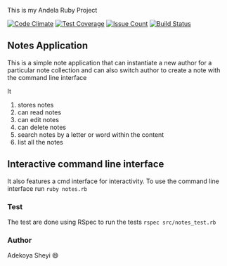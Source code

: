 This is my Andela Ruby Project

[![Code Climate](https://codeclimate.com/github/sheyooo/andela-project/badges/gpa.svg)](https://codeclimate.com/github/sheyooo/andela-project) [![Test Coverage](https://codeclimate.com/github/sheyooo/andela-project/badges/coverage.svg)](https://codeclimate.com/github/sheyooo/andela-project/coverage) [![Issue Count](https://codeclimate.com/github/sheyooo/andela-project/badges/issue_count.svg)](https://codeclimate.com/github/sheyooo/andela-project) [![Build Status](https://travis-ci.org/sheyooo/andela-project.svg?branch=master)](https://travis-ci.org/sheyooo/andela-project)

## Notes Application
This is a simple note application that can instantiate a new author for a particular note collection and can also switch author to create a note with the command line interface

It 
  1. stores notes
  2. can read notes 
  3. can edit notes
  4. can delete notes
  5. search notes by a letter or word within the content
  6. list all the notes

## Interactive command line interface
It also features a cmd interface for interactivity.
To use the command line interface run `ruby notes.rb` 
  
  
### Test
The test are done using RSpec
to run the tests `rspec src/notes_test.rb`

### Author 
Adekoya Sheyi :smile: